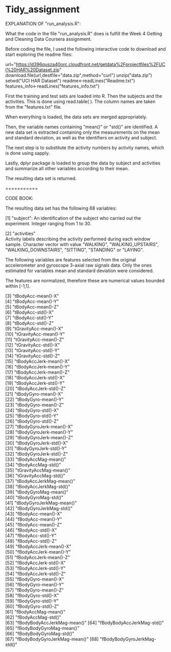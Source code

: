 # Tidy_assignment

EXPLANATION OF "run_analysis.R":

What the code in the file "run_analysis.R" does is fulfill the Week 4 Getting and Cleaning Data Coursera assignment.

Before coding the file, I used the following interactive code to download and start exploring the readme files:

url="https://d396qusza40orc.cloudfront.net/getdata%2Fprojectfiles%2FUCI%20HAR%20Dataset.zip"
download.file(url,destfile="data.zip",method="curl")
unzip("data.zip")
setwd("UCI HAR Dataset")
readme<-readLines("Readme.txt")
features_info<-readLines("features_info.txt")

First the training and test sets are loaded into R. Then the subjects and the activities.
This is done using read.table( ). 
The column names are taken from the "features.txt" file.

When everything is loaded, the data sets are merged appropriately. 

Then, the variable names containing "mean()" or "std()" are identified. A new data set is extracted containing only the
measurements on the mean and standard deviation, as well as the identifiers on activity and subject.

The next step is to substitute the activity numbers by activity names, which is done using sapply.

Lastly, dplyr package is loaded to group the data by subject and activities and summarize all other variables according 
to their mean.

The resulting data set is returned.

===========

CODE BOOK:

The resulting data set has the following 68 variables:

 [1] "subject": 
 An identification of the subject who carried out the experiment.
 Integer ranging from 1 to 30.
 
 [2] "activities"  
 Activity labels describing the activity performed during each window sample.
 Character vector with value "WALKING", "WALKING_UPSTAIRS", "WALKING_DOWNSTAIRS", "SITTING", "STANDING" or "LAYING".
 
 The following variables are features selected from the original accelerometer and gyroscope 3-axial raw signals data.
 Only the ones estimated for variables mean and standard deviation were considered.
 
 The features are normalized, therefore these are numerical values bounded within [-1,1].

 [3] "tBodyAcc-mean()-X"          
 [4] "tBodyAcc-mean()-Y"          
 [5] "tBodyAcc-mean()-Z"          
 [6] "tBodyAcc-std()-X"           
 [7] "tBodyAcc-std()-Y"           
 [8] "tBodyAcc-std()-Z"           
 [9] "tGravityAcc-mean()-X"       
[10] "tGravityAcc-mean()-Y"       
[11] "tGravityAcc-mean()-Z"       
[12] "tGravityAcc-std()-X"        
[13] "tGravityAcc-std()-Y"        
[14] "tGravityAcc-std()-Z"        
[15] "tBodyAccJerk-mean()-X"      
[16] "tBodyAccJerk-mean()-Y"      
[17] "tBodyAccJerk-mean()-Z"      
[18] "tBodyAccJerk-std()-X"       
[19] "tBodyAccJerk-std()-Y"       
[20] "tBodyAccJerk-std()-Z"       
[21] "tBodyGyro-mean()-X"         
[22] "tBodyGyro-mean()-Y"         
[23] "tBodyGyro-mean()-Z"         
[24] "tBodyGyro-std()-X"          
[25] "tBodyGyro-std()-Y"          
[26] "tBodyGyro-std()-Z"          
[27] "tBodyGyroJerk-mean()-X"     
[28] "tBodyGyroJerk-mean()-Y"     
[29] "tBodyGyroJerk-mean()-Z"     
[30] "tBodyGyroJerk-std()-X"      
[31] "tBodyGyroJerk-std()-Y"      
[32] "tBodyGyroJerk-std()-Z"      
[33] "tBodyAccMag-mean()"         
[34] "tBodyAccMag-std()"          
[35] "tGravityAccMag-mean()"      
[36] "tGravityAccMag-std()"       
[37] "tBodyAccJerkMag-mean()"     
[38] "tBodyAccJerkMag-std()"      
[39] "tBodyGyroMag-mean()"        
[40] "tBodyGyroMag-std()"         
[41] "tBodyGyroJerkMag-mean()"    
[42] "tBodyGyroJerkMag-std()"     
[43] "fBodyAcc-mean()-X"          
[44] "fBodyAcc-mean()-Y"          
[45] "fBodyAcc-mean()-Z"          
[46] "fBodyAcc-std()-X"           
[47] "fBodyAcc-std()-Y"           
[48] "fBodyAcc-std()-Z"           
[49] "fBodyAccJerk-mean()-X"      
[50] "fBodyAccJerk-mean()-Y"      
[51] "fBodyAccJerk-mean()-Z"      
[52] "fBodyAccJerk-std()-X"       
[53] "fBodyAccJerk-std()-Y"       
[54] "fBodyAccJerk-std()-Z"       
[55] "fBodyGyro-mean()-X"         
[56] "fBodyGyro-mean()-Y"         
[57] "fBodyGyro-mean()-Z"         
[58] "fBodyGyro-std()-X"          
[59] "fBodyGyro-std()-Y"          
[60] "fBodyGyro-std()-Z"          
[61] "fBodyAccMag-mean()"         
[62] "fBodyAccMag-std()"          
[63] "fBodyBodyAccJerkMag-mean()" 
[64] "fBodyBodyAccJerkMag-std()"  
[65] "fBodyBodyGyroMag-mean()"    
[66] "fBodyBodyGyroMag-std()"     
[67] "fBodyBodyGyroJerkMag-mean()"
[68] "fBodyBodyGyroJerkMag-std()" 
